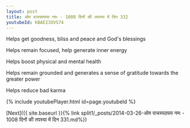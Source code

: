 ```yaml
---
layout: post
title: ओम वाजसणाया नमः - 1008 दिनों की तपस्या में दिन 332
youtubeId: KBAEI3OVS74
---
```

 
 
Helps get goodness, bliss and peace and God's blessings
 
Helps remain focused, help generate inner energy 
 
Helps boost physical and mental health 
 
Helps remain grounded and generates a sense of gratitude towards the greater power 
 
Helps reduce bad karma
 
 
 
 


{% include youtubePlayer.html id=page.youtubeId %}
 
[Next]({{ site.baseurl }}{% link  split1/_posts/2014-03-26-ओम वाचस्पठ्यय नमः - 1008 दिनों की तपस्या में दिन 331.md%})
 

